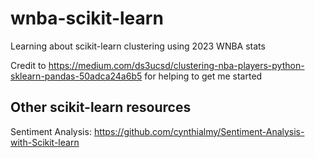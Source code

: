# wnba-scikit-learn
Learning about scikit-learn clustering using 2023 WNBA stats

Credit to https://medium.com/ds3ucsd/clustering-nba-players-python-sklearn-pandas-50adca24a6b5 for helping to get me started

## Other scikit-learn resources
Sentiment Analysis: https://github.com/cynthialmy/Sentiment-Analysis-with-Scikit-learn
